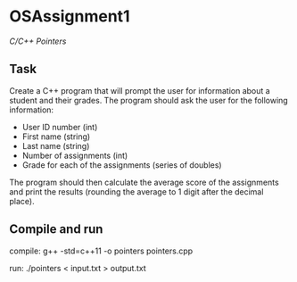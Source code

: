 # OSAssignment1
*C/C++ Pointers*

## Task

Create a C++ program that will prompt the user for information about a student and their grades. The program should ask the user for the following information:

  -  User ID number (int)
  -  First name (string)
  -  Last name (string)
  -  Number of assignments (int)
  -  Grade for each of the assignments (series of doubles)
  
The program should then calculate the average score of the assignments and print the results (rounding the average to 1 digit after the decimal place).

## Compile and run

compile: g++ -std=c++11 -o pointers pointers.cpp

run: ./pointers < input.txt > output.txt
